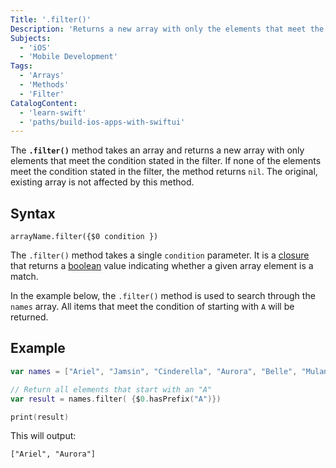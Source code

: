 ```yaml
---
Title: '.filter()'
Description: 'Returns a new array with only the elements that meet the condition stated in the filter.'
Subjects:
  - 'iOS'
  - 'Mobile Development'
Tags:
  - 'Arrays'
  - 'Methods'
  - 'Filter'
CatalogContent:
  - 'learn-swift'
  - 'paths/build-ios-apps-with-swiftui'
---
```


The **`.filter()`** method takes an array and returns a new array with only elements that meet the condition stated in the filter. If none of the elements meet the condition stated in the filter, the method returns `nil`. The original, existing array is not affected by this method.

## Syntax

```pseudo
arrayName.filter({$0 condition })
```

The `.filter()` method takes a single `condition` parameter. It is a [closure](https://www.codecademy.com/resources/docs/swift/closures) that returns a [boolean](https://www.codecademy.com/resources/docs/general/data-types/boolean) value indicating whether a given array element is a match.

In the example below, the `.filter()` method is used to search through the `names` array. All items that meet the condition of starting with `A` will be returned.

## Example

```swift
var names = ["Ariel", "Jamsin", "Cinderella", "Aurora", "Belle", "Mulan", "Tiana", "Moana"]

// Return all elements that start with an "A"
var result = names.filter( {$0.hasPrefix("A")})

print(result)
```

This will output:

```shell
["Ariel", "Aurora"] 
```